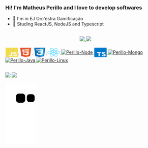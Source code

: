 ### Hi! I'm Matheus Perillo and I love to develop softwares

- 🔭 I'm in EJ Orc'estra Gamificação
- 🌱 Studing ReactJS, NodeJS and Typescript

##

<div align="center">
  <a href="https://github.com/MatheusPerillo">
  <img height="160em" src="https://github-readme-stats.vercel.app/api?username=MatheusPerillo&show_icons=true&theme=tokyonight&include_all_commits=true&count_private=true"/>
  <img height="160em" src="https://github-readme-stats.vercel.app/api/top-langs/?username=MatheusPerillo&layout=compact&langs_count=7&theme=tokyonight"/>
</div>
<div style="display: inline_block""><br>
  <img align="center" alt="Perillo-Js" height="30" width="40" src="https://raw.githubusercontent.com/devicons/devicon/master/icons/javascript/javascript-plain.svg">
  <img align="center" alt="Perillo-HTML" height="30" width="40" src="https://raw.githubusercontent.com/devicons/devicon/master/icons/html5/html5-original.svg">
  <img align="center" alt="Perillo-CSS" height="30" width="40" src="https://raw.githubusercontent.com/devicons/devicon/master/icons/css3/css3-original.svg">
  <img align="center" alt="Perillo-React" height="30" width="40" src="https://raw.githubusercontent.com/devicons/devicon/master/icons/react/react-original.svg">
  <img align="center" alt="Perillo-Node" height="30" width="40" <img src="https://cdn.jsdelivr.net/gh/devicons/devicon/icons/nodejs/nodejs-original.svg" />
  <img align="center" alt="Perillo-Ts" height="30" width="40" src="https://raw.githubusercontent.com/devicons/devicon/master/icons/typescript/typescript-plain.svg">
  <img align="center" alt="Perillo-Mongo" height="30" width="40" <img src="https://cdn.jsdelivr.net/gh/devicons/devicon/icons/mongodb/mongodb-plain.svg" />
  <img align="center" alt="Perillo-Java" height="30" width="40" <img src="https://cdn.jsdelivr.net/gh/devicons/devicon/icons/java/java-original.svg" />
  <img align="center" alt="Perillo-Linux" height="30" width="40" <img src="https://cdn.jsdelivr.net/gh/devicons/devicon/icons/linux/linux-original.svg" />
</div>
                                                                                                                                                     
##
                                                                                                                                                     
<div>
  <a href="https://www.linkedin.com/in/matheus-perillo-2401051ba/" target="_blank"><img src="https://img.shields.io/badge/-LinkedIn-%230077B5?style=for-the-badge&logo=linkedin&logoColor=white" target="_blank"></a> 
  <a href = "mailto:matheus.perillo03@gmail.com"><img src="https://img.shields.io/badge/-Gmail-%23333?style=for-the-badge&logo=gmail&logoColor=white" target="_blank"></a>
  
  ![Snake animation](https://github.com/MatheusPerillo/MatheusPerillo/blob/output/github-contribution-grid-snake.svg)
</div>
